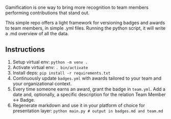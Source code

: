 Gamification is one way to bring more recognition to team members performing contributions that stand out.

This simple repo offers a light framework for versioning badges and awards to team members, in simple .yml files.
Running the python script, it will write a .md overview of all the data.

## Instructions


1. Setup virtual env: `python -m venv .`
1. Activate virtual env: `. bin/activate`
1. Install deps: `pip install -r requirements.txt`
1. Continuously update `badges.yml` with awards tailored to your team and your organizational context.
1. Every time someone earns an award, grant the badge in `team.yml`. Add a date and, optionally, a specific description for the relation Team Member <-> Badge.
1. Regenerate markdown and use it in your platform of choice for presentation layer: `python main.py # output in badges.md and team.md`